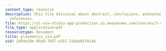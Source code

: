 ```yaml
---
content_type: resource
description: This file discusses about abstract, conclusions, acknowledgements and
  references.
file: https://ol-ocw-studio-app-production.s3.amazonaws.com/courses/3-46-photonic-materials-and-devices-spring-2006/2d54e29e95e07657a357216ad81fb1a6_plasmonics_zia.pdf
file_type: application/pdf
resourcetype: Document
title: plasmonics_zia.pdf
uid: 2d54e29e-95e0-7657-a357-216ad81fb1a6
---
```

